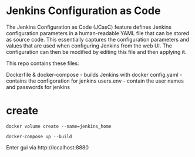 # Jenkins Configuration as Code #

The Jenkins Configuration as Code (JCasC) feature defines Jenkins configuration parameters in a human-readable YAML file that can be stored as source code. This essentially captures the configuration parameters and values that are used when configuring Jenkins from the web UI. The configuration can then be modified by editing this file and then applying it.

This repo contains these files:

Dockerfile & docker-compose - builds Jenkins with docker
config.yaml - contains the configoration for jenkins
users.env - contain the user names and passwords for jenkins 

# create
    docker volume create --name=jenkins_home

    docker-compose up --build

Enter gui via http://localhost:8880

